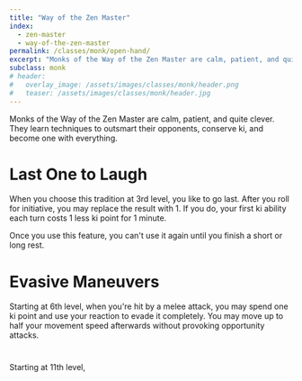 ```yaml
---
title: "Way of the Zen Master"
index:
  - zen-master
  - way-of-the-zen-master
permalink: /classes/monk/open-hand/
excerpt: "Monks of the Way of the Zen Master are calm, patient, and quite clever. They learn techniques to outsmart their opponents, conserve ki, and become one with everything."
subclass: monk
# header:
#   overlay_image: /assets/images/classes/monk/header.png
#   teaser: /assets/images/classes/monk/header.jpg
---
```

Monks of the Way of the Zen Master are calm, patient, and quite clever. They learn techniques to outsmart their opponents, conserve ki, and become one with everything.

# Last One to Laugh
When you choose this tradition at 3rd level, you like to go last. After you roll for initiative, you may replace the result with 1. If you do, your first ki ability each turn costs 1 less ki point for 1 minute.

Once you use this feature, you can't use it again until you finish a short or long rest.

# Evasive Maneuvers
Starting at 6th level, when you're hit by a melee attack, you may spend one ki point and use your reaction to evade it completely. You may move up to half your movement speed afterwards without provoking opportunity attacks.

#
Starting at 11th level,
